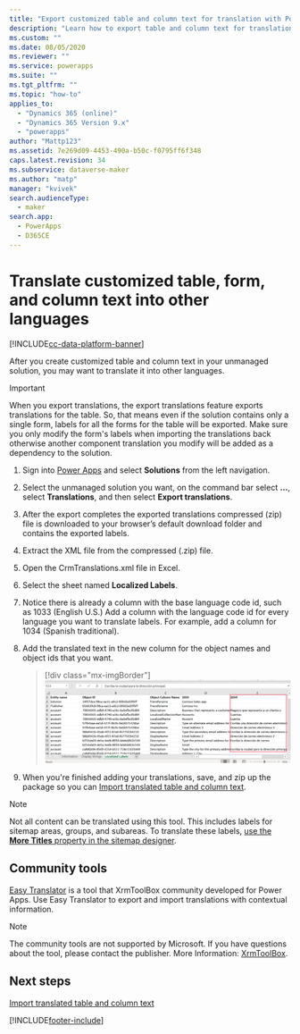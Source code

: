 ```yaml
---
title: "Export customized table and column text for translation with Power Apps | MicrosoftDocs"
description: "Learn how to export table and column text for translation"
ms.custom: ""
ms.date: 08/05/2020
ms.reviewer: ""
ms.service: powerapps
ms.suite: ""
ms.tgt_pltfrm: ""
ms.topic: "how-to"
applies_to: 
  - "Dynamics 365 (online)"
  - "Dynamics 365 Version 9.x"
  - "powerapps"
author: "Mattp123"
ms.assetid: 7e269d09-4453-490a-b50c-f0795ff6f348
caps.latest.revision: 34
ms.subservice: dataverse-maker
ms.author: "matp"
manager: "kvivek"
search.audienceType: 
  - maker
search.app: 
  - PowerApps
  - D365CE
---
```

# Translate customized table, form, and column text into other languages
[!INCLUDE[cc-data-platform-banner](../../includes/cc-data-platform-banner.md)]

After you create customized table and column text in your unmanaged solution, you may want to translate it into other languages.  

> [!IMPORTANT]
> When you export translations, the export translations feature exports translations for the table. So, that means even if the solution contains only a single form, labels for all the forms for the table will be exported. Make sure you only modify the form's labels when importing the translations back otherwise another component translation you modify will be added as a dependency to the solution.
  
1. Sign into [Power Apps](https://make.powerapps.com/?utm_source=padocs&utm_medium=linkinadoc&utm_campaign=referralsfromdoc) and select **Solutions** from the left navigation.    
  
2. Select the unmanaged solution you want, on the command bar select **…**, select **Translations**, and then select **Export translations**.  

3. After the export completes the exported translations compressed (zip) file is downloaded to your browser’s default download folder and contains the exported labels.
  
4. Extract the XML file from the compressed (.zip) file.  

5. Open the CrmTranslations.xml file in Excel.

6. Select the sheet named **Localized Labels**.

7. Notice there is already a column with the base language code id, such as 1033 (English U.S.) Add a column with the language code id for every language you want to translate labels. For example, add a column for 1034 (Spanish traditional).

8. Add the translated text in the new column for the object names and object ids that you want.
    > [!div class="mx-imgBorder"]
    > ![Translated text in Excel file.](media/translated-entity-label-text.png)

9. When you're finished adding your translations, save, and zip up the package so you can [Import translated table and column text](import-translated-entity-field-text.md).

> [!NOTE]
> Not all content can be translated using this tool. This includes labels for sitemap areas, groups, and subareas. To translate these labels, [use the **More Titles** property in the sitemap designer](../model-driven-apps/create-site-map-app.md#add-an-area-to-the-site-map).

## Community tools

[Easy Translator](https://www.xrmtoolbox.com/plugins/MsCrmTools.Translator/) is a tool that XrmToolBox community developed for Power Apps. Use Easy Translator to export and import translations with contextual information. 

> [!NOTE]
> The community tools are not supported by Microsoft. 
> If you have questions about the tool, please contact the publisher. More Information: [XrmToolBox](https://www.xrmtoolbox.com).

## Next steps  
 [Import translated table and column text](import-translated-entity-field-text.md)


[!INCLUDE[footer-include](../../includes/footer-banner.md)]
